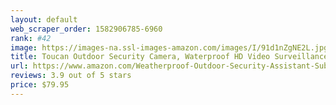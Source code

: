 ```yaml
---
layout: default 
﻿web_scraper_order: 1582906785-6960
rank: #42
image: https://images-na.ssl-images-amazon.com/images/I/91d1nZgNE2L.jpg
title: Toucan Outdoor Security Camera, Waterproof HD Video Surveillance System, Smart Lighting,…
url: https://www.amazon.com/Weatherproof-Outdoor-Security-Assistant-Subscription/dp/B07894PWHZ/ref=zg_mw_photo_42?_encoding=UTF8&psc=1&refRID=C6DA0XF7JAQBJB1KF3C0
reviews: 3.9 out of 5 stars
price: $79.95 
---
```

